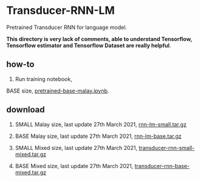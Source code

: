 # Transducer-RNN-LM

Pretrained Transducer RNN for language model.

**This directory is very lack of comments, able to understand Tensorflow, Tensorflow estimator and Tensorflow Dataset are really helpful**.

## how-to

1. Run training notebook, 

BASE size, [pretrained-base-malay.ipynb](pretrained-base-malay.ipynb).

## download

1. SMALL Malay size, last update 27th March 2021, [rnn-lm-small.tar.gz](https://f000.backblazeb2.com/file/malaya-speech-model/pretrained/rnn-lm-small.tar.gz)

2. BASE Malay size, last update 27th March 2021, [rnn-lm-base.tar.gz](https://f000.backblazeb2.com/file/malaya-speech-model/pretrained/rnn-lm-base.tar.gz)

3. SMALL Mixed size, last update 27th March 2021, [transducer-rnn-small-mixed.tar.gz](https://f000.backblazeb2.com/file/malaya-speech-model/pretrained/transducer-rnn-small-mixed.tar.gz)

4. BASE Mixed size, last update 27th March 2021, [transducer-rnn-base-mixed.tar.gz](https://f000.backblazeb2.com/file/malaya-speech-model/pretrained/transducer-rnn-base-mixed.tar.gz)